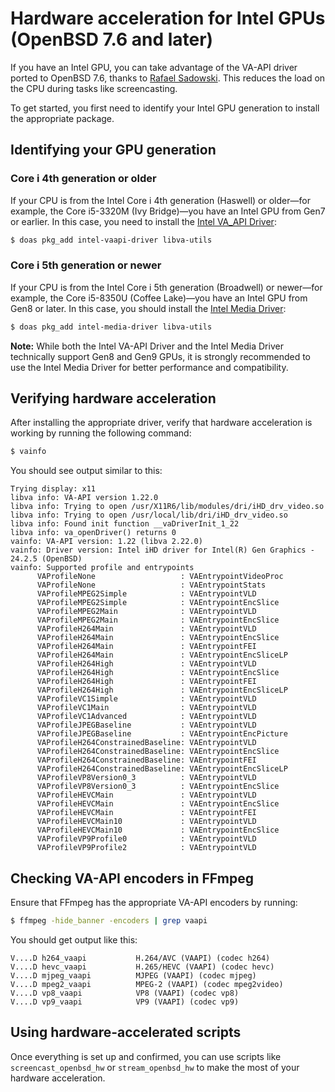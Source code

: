 # Hardware acceleration for Intel GPUs (OpenBSD 7.6 and later)

If you have an Intel GPU, you can take advantage of the VA-API driver ported to OpenBSD 7.6, thanks to [Rafael Sadowski](https://rsadowski.de/). This reduces the load on the CPU during tasks like screencasting.

To get started, you first need to identify your Intel GPU generation to install the appropriate package.

## Identifying your GPU generation

### Core i 4th generation or older

If your CPU is from the Intel Core i 4th generation (Haswell) or older—for example, the Core i5-3320M (Ivy Bridge)—you have an Intel GPU from Gen7 or earlier. In this case, you need to install the [Intel VA_API Driver](https://github.com/intel/intel-vaapi-driver):

```bash
$ doas pkg_add intel-vaapi-driver libva-utils
```
 
### Core i 5th generation or newer

If your CPU is from the Intel Core i 5th generation (Broadwell) or newer—for example, the Core i5-8350U (Coffee Lake)—you have an Intel GPU from Gen8 or later. In this case, you should install the [Intel Media Driver](https://github.com/intel/media-driver):

```bash
$ doas pkg_add intel-media-driver libva-utils
```

**Note:** While both the Intel VA-API Driver and the Intel Media Driver technically support Gen8 and Gen9 GPUs, it is strongly recommended to use the Intel Media Driver for better performance and compatibility.


## Verifying hardware acceleration

After installing the appropriate driver, verify that hardware acceleration is working by running the following command:

```bash
$ vainfo
```

You should see output similar to this:

```
Trying display: x11
libva info: VA-API version 1.22.0
libva info: Trying to open /usr/X11R6/lib/modules/dri/iHD_drv_video.so
libva info: Trying to open /usr/local/lib/dri/iHD_drv_video.so
libva info: Found init function __vaDriverInit_1_22
libva info: va_openDriver() returns 0
vainfo: VA-API version: 1.22 (libva 2.22.0)
vainfo: Driver version: Intel iHD driver for Intel(R) Gen Graphics - 24.2.5 (OpenBSD)
vainfo: Supported profile and entrypoints
      VAProfileNone                   : VAEntrypointVideoProc
      VAProfileNone                   : VAEntrypointStats
      VAProfileMPEG2Simple            : VAEntrypointVLD
      VAProfileMPEG2Simple            : VAEntrypointEncSlice
      VAProfileMPEG2Main              : VAEntrypointVLD
      VAProfileMPEG2Main              : VAEntrypointEncSlice
      VAProfileH264Main               : VAEntrypointVLD
      VAProfileH264Main               : VAEntrypointEncSlice
      VAProfileH264Main               : VAEntrypointFEI
      VAProfileH264Main               : VAEntrypointEncSliceLP
      VAProfileH264High               : VAEntrypointVLD
      VAProfileH264High               : VAEntrypointEncSlice
      VAProfileH264High               : VAEntrypointFEI
      VAProfileH264High               : VAEntrypointEncSliceLP
      VAProfileVC1Simple              : VAEntrypointVLD
      VAProfileVC1Main                : VAEntrypointVLD
      VAProfileVC1Advanced            : VAEntrypointVLD
      VAProfileJPEGBaseline           : VAEntrypointVLD
      VAProfileJPEGBaseline           : VAEntrypointEncPicture
      VAProfileH264ConstrainedBaseline: VAEntrypointVLD
      VAProfileH264ConstrainedBaseline: VAEntrypointEncSlice
      VAProfileH264ConstrainedBaseline: VAEntrypointFEI
      VAProfileH264ConstrainedBaseline: VAEntrypointEncSliceLP
      VAProfileVP8Version0_3          : VAEntrypointVLD
      VAProfileVP8Version0_3          : VAEntrypointEncSlice
      VAProfileHEVCMain               : VAEntrypointVLD
      VAProfileHEVCMain               : VAEntrypointEncSlice
      VAProfileHEVCMain               : VAEntrypointFEI
      VAProfileHEVCMain10             : VAEntrypointVLD
      VAProfileHEVCMain10             : VAEntrypointEncSlice
      VAProfileVP9Profile0            : VAEntrypointVLD
      VAProfileVP9Profile2            : VAEntrypointVLD
```

## Checking VA-API encoders in FFmpeg

Ensure that FFmpeg has the appropriate VA-API encoders by running:

```bash
$ ffmpeg -hide_banner -encoders | grep vaapi
```

You should get output like this:

```
V....D h264_vaapi           H.264/AVC (VAAPI) (codec h264)
V....D hevc_vaapi           H.265/HEVC (VAAPI) (codec hevc)
V....D mjpeg_vaapi          MJPEG (VAAPI) (codec mjpeg)
V....D mpeg2_vaapi          MPEG-2 (VAAPI) (codec mpeg2video)
V....D vp8_vaapi            VP8 (VAAPI) (codec vp8)
V....D vp9_vaapi            VP9 (VAAPI) (codec vp9)
```

## Using hardware-accelerated scripts

Once everything is set up and confirmed, you can use scripts like `screencast_openbsd_hw` or `stream_openbsd_hw` to make the most of your hardware acceleration.
